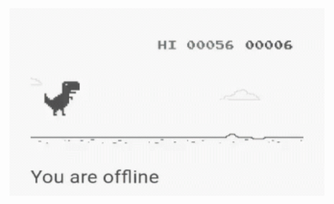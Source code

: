 
<img src="https://raw.githubusercontent.com/An0nUD4Y/An0nUD4Y/master/811edd5c-efa6-4e77-ab34-d4ff096fbf47.gif" height="300"  width="1500">
